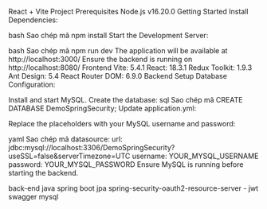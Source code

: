 React + Vite Project
Prerequisites
Node.js v16.20.0
Getting Started
Install Dependencies:

bash
Sao chép mã
npm install
Start the Development Server:

bash
Sao chép mã
npm run dev
The application will be available at http://localhost:3000/
Ensure the backend is running on http://localhost:8080/
Frontend
Vite: 5.4.1
React: 18.3.1
Redux Toolkit: 1.9.3
Ant Design: 5.4
React Router DOM: 6.9.0
Backend Setup
Database Configuration:

Install and start MySQL.
Create the database:
sql
Sao chép mã
CREATE DATABASE DemoSpringSecurity;
Update application.yml:

Replace the placeholders with your MySQL username and password:

yaml
Sao chép mã
datasource:
  url: jdbc:mysql://localhost:3306/DemoSpringSecurity?useSSL=false&serverTimezone=UTC
  username: YOUR_MYSQL_USERNAME
  password: YOUR_MYSQL_PASSWORD
Ensure MySQL is running before starting the backend.

back-end
java spring boot
jpa
spring-security-oauth2-resource-server - jwt
swagger
mysql
